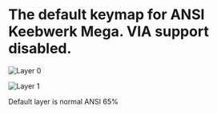 # The default keymap for ANSI Keebwerk Mega. VIA support disabled.

![Layer 0](https://i.imgur.com/RcuLofr.png)

![Layer 1](https://i.imgur.com/NJOORcd.png)

Default layer is normal ANSI 65%
